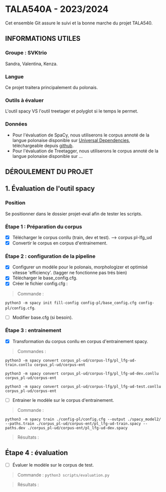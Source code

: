 # TALA540A - 2023/2024

Cet ensemble Git assure le suivi et la bonne marche du projet TALA540.

## INFORMATIONS UTILES

### Groupe : SVKtrio

Sandra, Valentina, Kenza.

### Langue

Ce projet traitera principalement du polonais.

### Outils à évaluer

L'outil spacy VS l'outil treetager et polyglot si le temps le permet.

### Données

- Pour l'évaluation de SpaCy, nous utiliserons le corpus annoté de la langue polonaise disponible sur [Universal Dependencies](https://universaldependencies.org,), téléchargeable depuis [github](https://github.com/UniversalDependencies/UD_Polish-PDB/).
- Pour l'évaluation de Treetagger, nous utiliserons le corpus annoté de la langue polonaise disponible sur ...

## DÉROULEMENT DU PROJET

## 1. **Évaluation de l'outil spacy**

### Position

Se positionner dans le dossier projet-eval afin de tester les scripts.

### Étape 1 : Préparation du corpus

- [x] Télécharger le corpus conllu (train, dev et test). --> corpus pl-lfg_ud
- [x] Convertir le corpus en corpus d'entrainement.

### Étape 2 : configuration de la pipeline

- [x] Configurer un modéle pour le polonais, morphologizer et optimisé vitesse 'efficiency'. (tagger ne fonctionne pas trés bien)
- [x] Télécharger le base_config.cfg.
- [x] Créer le fichier config.cfg :

> Commande :

`python3 -m spacy init fill-config config-pl/base_config.cfg config-pl/config.cfg`.

- [ ] Modifier base.cfg (si besoin).

### Étape 3 : entrainement

- [x] Transformation du corpus conllu en corpus d'entrainement spacy.

> Commandes :

`python3 -m spacy convert corpus_pl-ud/corpus-lfg/pl_lfg-ud-train.conllu corpus_pl-ud/corpus-ent`

`python3 -m spacy convert corpus_pl-ud/corpus-lfg/pl_lfg-ud-dev.conllu corpus_pl-ud/corpus-ent`

`python3 -m spacy convert corpus_pl-ud/corpus-lfg/pl_lfg-ud-test.conllu corpus_pl-ud/corpus-ent`

- [ ] Entrainer le modèle sur le corpus d'entrainement.

> Commande :

`python3 -m spacy train ./config-pl/config.cfg --output ./spacy_model2/ --paths.train ./corpus_pl-ud/corpus-ent/pl_lfg-ud-train.spacy --paths.dev ./corpus_pl-ud/corpus-ent/pl_lfg-ud-dev.spacy`

> Résultats :

## Étape 4 : évaluation

- [ ] Évaluer le modèle sur le corpus de test.

> Commande :
> `python3 scripts/evaluation.py`

> Résultats :
